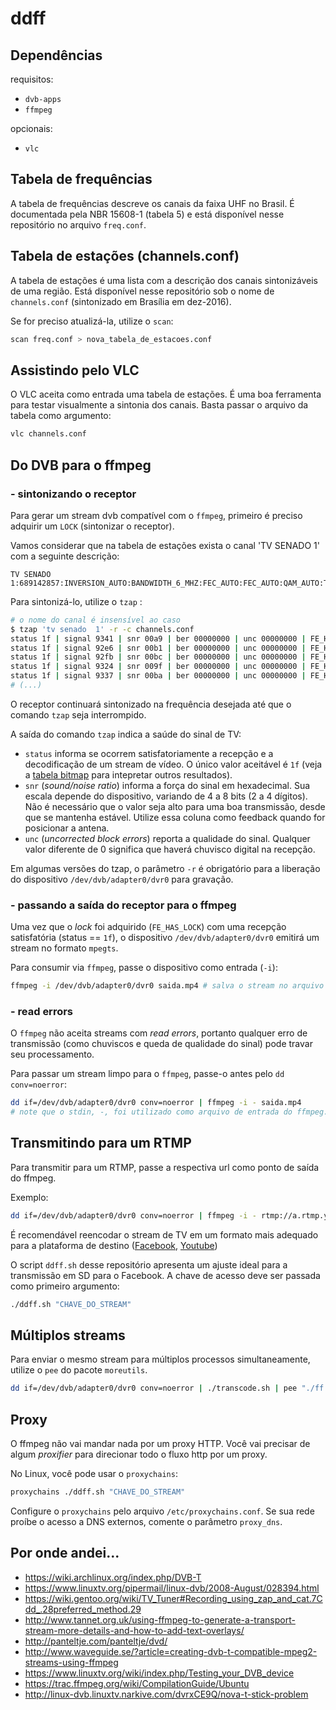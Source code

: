 # ddff

## Dependências

requisitos:

* `dvb-apps`
* `ffmpeg`

opcionais:

* `vlc`

## Tabela de frequências

A tabela de frequências descreve os canais da faixa UHF no Brasil.
É documentada pela NBR 15608-1 (tabela 5) e está disponível nesse repositório
no arquivo `freq.conf`.

## Tabela de estações (channels.conf)

A tabela de estações é uma lista com a descrição dos canais sintonizáveis de uma região.
Está disponível nesse repositório sob o nome de `channels.conf` (sintonizado em Brasília em dez-2016).

Se for preciso atualizá-la, utilize o `scan`:

```bash
scan freq.conf > nova_tabela_de_estacoes.conf
```

## Assistindo pelo VLC

O VLC aceita como entrada uma tabela de estações. É uma boa ferramenta para testar 
visualmente a sintonia dos canais. Basta passar o arquivo da tabela como argumento:

```bash
vlc channels.conf
```

## Do DVB para o ffmpeg

### - sintonizando o receptor

Para gerar um stream dvb compatível com o `ffmpeg`, primeiro é preciso adquirir
um `LOCK` (sintonizar o receptor).

Vamos considerar que na tabela de estações exista o canal 'TV SENADO  1' com a seguinte descrição:

```
TV SENADO  1:689142857:INVERSION_AUTO:BANDWIDTH_6_MHZ:FEC_AUTO:FEC_AUTO:QAM_AUTO:TRANSMISSION_MODE_AUTO:GUARD_INTERVAL_AUTO:HIERARCHY_NONE:769:513:16544
```

Para sintonizá-lo, utilize o `tzap` :

```bash 
# o nome do canal é insensível ao caso
$ tzap 'tv senado  1' -r -c channels.conf
status 1f | signal 9341 | snr 00a9 | ber 00000000 | unc 00000000 | FE_HAS_LOCK
status 1f | signal 92e6 | snr 00b1 | ber 00000000 | unc 00000000 | FE_HAS_LOCK
status 1f | signal 92fb | snr 00bc | ber 00000000 | unc 00000000 | FE_HAS_LOCK
status 1f | signal 9324 | snr 009f | ber 00000000 | unc 00000000 | FE_HAS_LOCK
status 1f | signal 9337 | snr 00ba | ber 00000000 | unc 00000000 | FE_HAS_LOCK
# (...)
```

O receptor continuará sintonizado na frequência desejada até que o comando `tzap` seja interrompido.

A saída do comando `tzap` indica a saúde do sinal de TV:

* `status` informa se ocorrem satisfatoriamente a recepção e a decodificação de um stream de vídeo.
O único valor aceitável é `1f`
(veja a [tabela bitmap](https://github.com/torvalds/linux/blob/f9d79126195374c285035777b9d6abd24ceba363/include/uapi/linux/dvb/frontend.h#L252)
para intepretar outros resultados).
* `snr` (_sound/noise ratio_) informa a força do sinal em hexadecimal. Sua escala depende do dispositivo,
variando de 4 a 8 bits (2 a 4 dígitos). Não é necessário que o valor seja alto para uma boa
transmissão, desde que se mantenha estável. Utilize essa coluna como feedback quando for posicionar a antena.
* `unc` (_uncorrected block errors_) reporta a qualidade do sinal. Qualquer valor diferente de 0
significa que haverá chuvisco digital na recepção.

Em algumas versões do tzap, o parâmetro `-r` é obrigatório para a liberação do
dispositivo `/dev/dvb/adapter0/dvr0` para gravação.


### - passando a saída do receptor para o ffmpeg

Uma vez que o _lock_ foi adquirido (`FE_HAS_LOCK`) com uma recepção satisfatória (status == `1f`),
o dispositivo `/dev/dvb/adapter0/dvr0` emitirá um stream no formato `mpegts`.

Para consumir via `ffmpeg`, passe o dispositivo como entrada (`-i`):

```bash
ffmpeg -i /dev/dvb/adapter0/dvr0 saida.mp4 # salva o stream no arquivo saida.mp4 
```

### - read errors

O `ffmpeg` não aceita streams com _read errors_, portanto qualquer erro de transmissão
(como chuviscos e queda de qualidade do sinal) pode travar seu processamento. 

Para passar um stream limpo para o `ffmpeg`, passe-o antes pelo `dd conv=noerror`: 

```bash
dd if=/dev/dvb/adapter0/dvr0 conv=noerror | ffmpeg -i - saida.mp4
# note que o stdin, -, foi utilizado como arquivo de entrada do ffmpeg. 
```

## Transmitindo para um RTMP

Para transmitir para um RTMP, passe a respectiva url como ponto de saída do ffmpeg.

Exemplo:

```bash
dd if=/dev/dvb/adapter0/dvr0 conv=noerror | ffmpeg -i - rtmp://a.rtmp.youtube.com/live2/CHAVE_DO_STREAM
```

É recomendável reencodar o stream de TV em um formato mais adequado para a plataforma
de destino ([Facebook](https://www.facebook.com/facebookmedia/get-started/live), [Youtube](https://support.google.com/youtube/answer/2853702))

O script `ddff.sh` desse repositório apresenta um ajuste ideal para a transmissão em SD para o Facebook.
A chave de acesso deve ser passada como primeiro argumento:

```bash
./ddff.sh "CHAVE_DO_STREAM"
```

## Múltiplos streams

Para enviar o mesmo stream para múltiplos processos simultaneamente, utilize o `pee` do pacote `moreutils`.

```bash
dd if=/dev/dvb/adapter0/dvr0 conv=noerror | ./transcode.sh | pee "./ff.sh 'chave1'" "./ff.sh 'chave2'"
```


## Proxy

O ffmpeg não vai mandar nada por um proxy HTTP. Você vai precisar de algum _proxifier_ para direcionar todo
o fluxo http por um proxy.

No Linux, você pode usar o `proxychains`:

```bash
proxychains ./ddff.sh "CHAVE_DO_STREAM"
``` 

Configure o `proxychains` pelo arquivo `/etc/proxychains.conf`.
Se sua rede proíbe o acesso a DNS externos, comente o parâmetro `proxy_dns`.

## Por onde andei...

* https://wiki.archlinux.org/index.php/DVB-T
* https://www.linuxtv.org/pipermail/linux-dvb/2008-August/028394.html
* https://wiki.gentoo.org/wiki/TV_Tuner#Recording_using_zap_and_cat.7Cdd_.28preferred_method.29
* http://www.tannet.org.uk/using-ffmpeg-to-generate-a-transport-stream-more-details-and-how-to-add-text-overlays/
* http://panteltje.com/panteltje/dvd/
* http://www.waveguide.se/?article=creating-dvb-t-compatible-mpeg2-streams-using-ffmpeg
* https://www.linuxtv.org/wiki/index.php/Testing_your_DVB_device
* https://trac.ffmpeg.org/wiki/CompilationGuide/Ubuntu
* http://linux-dvb.linuxtv.narkive.com/dvrxCE9Q/nova-t-stick-problem

